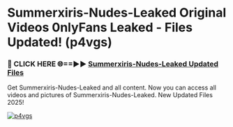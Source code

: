 # Summerxiris-Nudes-Leaked Original Videos 0nlyFans Leaked - Files Updated! (p4vgs)

<h3>🔴 CLICK HERE 🌐==►► <a href="https://tinyurl.com/yc6ubb5a" rel="nofollow">Summerxiris-Nudes-Leaked Updated Files</a></h3>

Get Summerxiris-Nudes-Leaked and all content. Now you can access all videos and pictures of Summerxiris-Nudes-Leaked. New Updated Files 2025!

[![p4vgs](https://i.imgur.com/7eu0CRL.gif)](https://tinyurl.com/yc6ubb5a)
